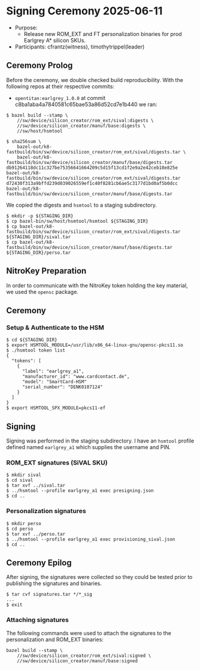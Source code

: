 # Signing Ceremony 2025-06-11

- Purpose:
  - Release new ROM\_EXT and FT personalization binaries for prod Earlgrey A* silicon SKUs.
- Participants: cfrantz(witness), timothytrippel(leader)

## Ceremony Prolog

Before the ceremony, we double checked build reproducibility.
With the following repos at their respective commits:
- `opentitan:earlgrey_1.0.0` at commit c8ba1aba4a7840581c65bae53a86d52cd7e1b440
we ran:

```
$ bazel build --stamp \
    //sw/device/silicon_creator/rom_ext/sival:digests \
    //sw/device/silicon_creator/manuf/base:digests \
    //sw/host/hsmtool

$ sha256sum \
    bazel-out/k8-fastbuild/bin/sw/device/silicon_creator/rom_ext/sival/digests.tar \
    bazel-out/k8-fastbuild/bin/sw/device/silicon_creator/manuf/base/digests.tar
db91264118dc11c327be75356641664209c5d15f13cd1f2e9a2e42ceb18e825e bazel-out/k8-fastbuild/bin/sw/device/silicon_creator/rom_ext/sival/digests.tar
d72430f313a9bffd239d039026559ef1c40f8281cb6ae5c3177d1bd0af5b0dcc bazel-out/k8-fastbuild/bin/sw/device/silicon_creator/manuf/base/digests.tar
```

We copied the digests and `hsmtool` to a staging subdirectory.
```
$ mkdir -p ${STAGING_DIR}
$ cp bazel-bin/sw/host/hsmtool/hsmtool ${STAGING_DIR}
$ cp bazel-out/k8-fastbuild/bin/sw/device/silicon_creator/rom_ext/sival/digests.tar ${STAGING_DIR}/sival.tar
$ cp bazel-out/k8-fastbuild/bin/sw/device/silicon_creator/manuf/base/digests.tar ${STAGING_DIR}/perso.tar
```

## NitroKey Preparation

In order to communicate with the NitroKey token holding the key material, we used the `opensc` package.

## Ceremony

### Setup & Authenticate to the HSM

```
$ cd ${STAGING_DIR}
$ export HSMTOOL_MODULE=/usr/lib/x86_64-linux-gnu/opensc-pkcs11.so
$ ./hsmtool token list
{
  "tokens": [
    {
      "label": "earlgrey_a1",
      "manufacturer_id": "www.cardcontact.de",
      "model": "SmartCard-HSM"
      "serial_number": "DENK0107124"
    }
  ]
}
$ export HSMTOOL_SPX_MODULE=pkcs11-ef
```

## Signing

Signing was performed in the staging subdirectory.
I have an `hsmtool` profile defined named `earlgrey_a1` which supplies the username and PIN.

### ROM\_EXT signatures (SiVAL SKU)

```
$ mkdir sival
$ cd sival
$ tar xvf ../sival.tar
$ ../hsmtool --profile earlgrey_a1 exec presigning.json
$ cd ..
```

### Personalization signatures

```
$ mkdir perso
$ cd perso
$ tar xvf ../perso.tar
$ ../hsmtool --profile earlgrey_a1 exec provisioning_sival.json
$ cd ..
```

## Ceremony Epilog

After signing, the signatures were collected so they could be tested prior to
publishing the signatures and binaries.

```
$ tar cvf signatures.tar */*_sig
...
$ exit
```

### Attaching signatures

The following commands were used to attach the signatures to the personalization and ROM\_EXT binaries:

```
bazel build --stamp \
    //sw/device/silicon_creator/rom_ext/sival:signed \
    //sw/device/silicon_creator/manuf/base:signed
```
